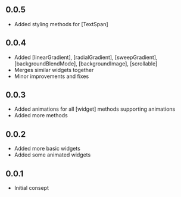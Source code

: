 ## 0.0.5
* Added styling methods for [TextSpan]

## 0.0.4
* Added [linearGradient], [radialGradient], [sweepGradient], [backgroundBlendMode], [backgroundImage], [scrollable]
* Merges similar widgets together
* Minor improvements and fixes

## 0.0.3
* Added animations for all [widget] methods supporting animations
* Added more methods

## 0.0.2
* Added more basic widgets
* Added some animated widgets

## 0.0.1
* Initial consept
